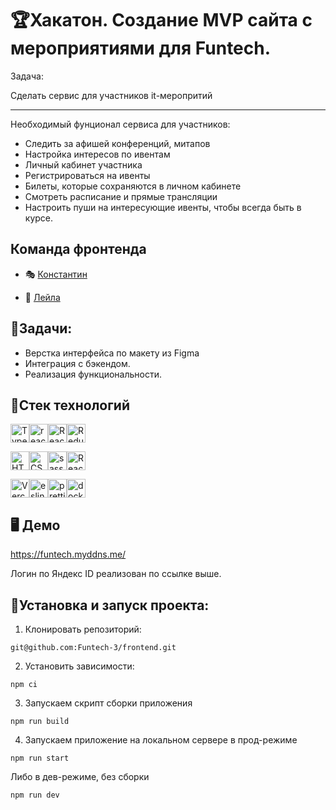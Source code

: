 # 🏆Хакатон. Создание MVP сайта с мероприятиями для Funtech.

Задача:

Сделать сервис для участников it-меропритий

---

Необходимый фунционал сервиса для участников:

- Следить за афишей конференций, митапов
- Настройка интересов по ивентам
- Личный кабинет участника
- Регистрироваться на ивенты
- Билеты, которые сохраняются в личном кабинете
- Смотреть расписание и прямые трансляции
- Настроить пуши на интересующие ивенты, чтобы всегда быть в курсе.

## Команда фронтенда

- 🎭 [Константин](https://github.com/ConstantineEpifanov)

- 🏅 [Лейла](https://github.com/laylaroad)

## 💼Задачи:

- Верстка интерфейса по макету из Figma
- Интеграция с бэкендом.
- Реализация функциональности.

## 🦾Стек технологий

<img src="https://img.shields.io/badge/TypeScript-007ACC?style=for-the-badge&logo=typescript&logoColor=white" alt="TypeScript" height="30"/><img src="https://img.shields.io/badge/react-%2320232a.svg?style=for-the-badge&logo=react&logoColor=%2361DAFB" alt="react" height="30"/><img src="https://img.shields.io/badge/React_Router-CA4245?style=for-the-badge&logo=react-router&logoColor=white" alt="React_Router" height="30"/><img src="https://img.shields.io/badge/Redux-593D88?style=for-the-badge&logo=redux&logoColor=white" alt="Redux" height="30"/>

<img src="https://img.shields.io/badge/HTML5-E34F26?style=for-the-badge&logo=html5&logoColor=white" alt="HTML5" height="30"/><img src="https://img.shields.io/badge/CSS3-1572B6?style=for-the-badge&logo=css3&logoColor=white" alt="CSS3" height="30"/><img src="https://img.shields.io/badge/Sass-CC6699?style=for-the-badge&logo=sass&logoColor=white" alt="sass" height="30"/><img src="https://img.shields.io/badge/React%20Hook%20Form-%23EC5990.svg?style=for-the-badge&logo=reacthookform&logoColor=white" alt="React-hook-form" height="30"/>

<img src="https://img.shields.io/badge/Vercel-000000?style=for-the-badge&logo=vercel&logoColor=white" alt="Vercel" height="30"/><img src="https://img.shields.io/badge/eslint-3A33D1?style=for-the-badge&logo=eslint&logoColor=white" alt="eslint" height="30"/><img src="https://img.shields.io/badge/prettier-1A2C34?style=for-the-badge&logo=prettier&logoColor=F7BA3E" alt="prettier" height="30"/><img src="https://img.shields.io/badge/docker-%230db7ed.svg?style=for-the-badge&logo=docker&logoColor=white" alt="docker" height="30"/>

## 🖥 Демо

https://funtech.myddns.me/

Логин по Яндекс ID реализован по ссылке выше.

 

## 🚀Установка и запуск проекта:

1. Клонировать репозиторий:

```gitbash
git@github.com:Funtech-3/frontend.git
```

2. Установить зависимости:

```gitbash
npm ci
```

3. Запускаем скрипт сборки приложения

```gitbash
npm run build
```

4. Запускаем приложение на локальном сервере в прод-режиме

```gitbash
npm run start
```

Либо в дев-режиме, без сборки

```gitbash
npm run dev
```
